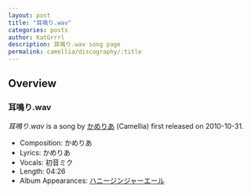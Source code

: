 ```yaml
---
layout: post
title: "耳鳴り.wav"
categories: posts
author: KatGrrrl
description: 耳鳴り.wav song page
permalink: camellia/discography/:title
---
```


## Overview

### 耳鳴り.wav

*耳鳴り.wav* is a song by [かめりあ](/camellia) (Camellia) first released on 2010-10-31.

* Composition: かめりあ
* Lyrics: かめりあ
* Vocals: 初音ミク
* Length: 04:26
* Album Appearances: [ハニージンジャーエール](/camellia/albums/honey-ginjer-ale)
